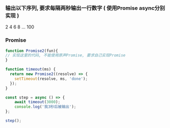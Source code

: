 ### 输出以下序列, 要求每隔两秒输出一行数字 ( 使用Promise async分别实现 )

2 4 6 8 ... 100

### Promise
```javascript
function Promise2(fun){
// 实现这里的代码, 不能使用原声Promise, 要求自己实现Promise
}

function timeout(ms) {
  return new Promise2((resolve) => {
    setTimeout(resolve, ms, 'done');
  });
}

const step = async () => {
	await timeout(3000);
	console.log('我3秒后被输出');
};

step();
```

